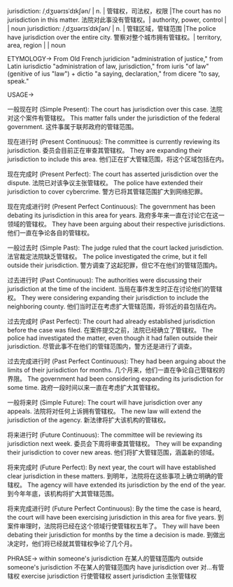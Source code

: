 jurisdiction: /ˌdʒʊərɪsˈdɪkʃən/ | n. | 管辖权，司法权，权限 |The court has no jurisdiction in this matter. 法院对此事没有管辖权。| authority, power, control |  | noun
jurisdiction: /ˌdʒʊərɪsˈdɪkʃən/ | n. | 管辖区域，管辖范围 |The police have jurisdiction over the entire city. 警察对整个城市拥有管辖权。| territory, area, region |  | noun


ETYMOLOGY->
From Old French juridicion "administration of justice," from Latin iurisdictio "administration of law, jurisdiction," from iuris "of law" (genitive of ius "law") + dictio "a saying, declaration," from dicere "to say, speak."

USAGE->

一般现在时 (Simple Present):
The court has jurisdiction over this case.  法院对这个案件有管辖权。
This matter falls under the jurisdiction of the federal government. 这件事属于联邦政府的管辖范围。

现在进行时 (Present Continuous):
The committee is currently reviewing its jurisdiction. 委员会目前正在审查其管辖权。
They are expanding their jurisdiction to include this area. 他们正在扩大管辖范围，将这个区域包括在内。


现在完成时 (Present Perfect):
The court has asserted jurisdiction over the dispute. 法院已对该争议主张管辖权。
The police have extended their jurisdiction to cover cybercrime. 警方已将其管辖范围扩大到网络犯罪。

现在完成进行时 (Present Perfect Continuous):
The government has been debating its jurisdiction in this area for years. 政府多年来一直在讨论它在这一领域的管辖权。
They have been arguing about their respective jurisdictions. 他们一直在争论各自的管辖权。


一般过去时 (Simple Past):
The judge ruled that the court lacked jurisdiction. 法官裁定法院缺乏管辖权。
The police investigated the crime, but it fell outside their jurisdiction. 警方调查了这起犯罪，但它不在他们的管辖范围内。

过去进行时 (Past Continuous):
The authorities were discussing their jurisdiction at the time of the incident.  当局在事件发生时正在讨论他们的管辖权。
They were considering expanding their jurisdiction to include the neighboring county. 他们当时正在考虑扩大管辖范围，将邻近的县包括在内。


过去完成时 (Past Perfect):
The court had already established jurisdiction before the case was filed. 在案件提交之前，法院已经确立了管辖权。
The police had investigated the matter, even though it had fallen outside their jurisdiction. 尽管此事不在他们的管辖范围内，警方还是进行了调查。


过去完成进行时 (Past Perfect Continuous):
They had been arguing about the limits of their jurisdiction for months. 几个月来，他们一直在争论自己管辖权的界限。
The government had been considering expanding its jurisdiction for some time. 政府一段时间以来一直在考虑扩大其管辖权。


一般将来时 (Simple Future):
The court will have jurisdiction over any appeals. 法院将对任何上诉拥有管辖权。
The new law will extend the jurisdiction of the agency. 新法律将扩大该机构的管辖权。


将来进行时 (Future Continuous):
The committee will be reviewing its jurisdiction next week. 委员会下周将审查其管辖权。
They will be expanding their jurisdiction to cover new areas. 他们将扩大管辖范围，涵盖新的领域。


将来完成时 (Future Perfect):
By next year, the court will have established clear jurisdiction in these matters. 到明年，法院将在这些事项上确立明确的管辖权。
The agency will have extended its jurisdiction by the end of the year. 到今年年底，该机构将扩大其管辖范围。


将来完成进行时 (Future Perfect Continuous):
By the time the case is heard, the court will have been exercising jurisdiction in this area for five years. 到案件审理时，法院将已经在这个领域行使管辖权五年了。
They will have been debating their jurisdiction for months by the time a decision is made. 到做出决定时，他们将已经就其管辖权争论了几个月。


PHRASE->
within someone's jurisdiction 在某人的管辖范围内
outside someone's jurisdiction  不在某人的管辖范围内
have jurisdiction over 对…有管辖权
exercise jurisdiction 行使管辖权
assert jurisdiction 主张管辖权
